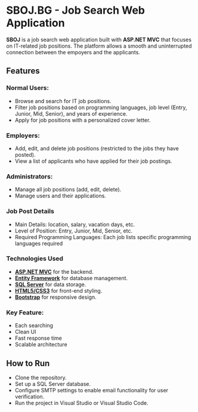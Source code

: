 # SBOJ.BG - Job Search Web Application

**SBOJ** is a job search web application built with **ASP.NET MVC** that focuses on IT-related job positions. The platform allows a smooth and uninterrupted connection between the empoyers and the applicants.

## Features

### Normal Users:
- Browse and search for IT job positions.
- Filter job positions based on programming languages, job level (Entry, Junior, Mid, Senior), and years of experience.
- Apply for job positions with a personalized cover letter.
### Employers:
- Add, edit, and delete job positions (restricted to the jobs they have posted).
- View a list of applicants who have applied for their job postings.
### Administrators:
- Manage all job positions (add, edit, delete).
- Manage users and their applications.
### Job Post Details
- Main Details: location, salary, vacation days, etc.
- Level of Position: Entry, Junior, Mid, Senior, etc.
- Required Programming Languages: Each job lists specific programming languages required
### Technologies Used
- [**ASP.NET MVC**](https://dotnet.microsoft.com/en-us/apps/aspnet/mvc) for the backend.
- [**Entity Framework**](https://learn.microsoft.com/en-us/ef/core/) for database management.
- [**SQL Server**](https://www.microsoft.com/en-us/sql-server/sql-server-downloads) for data storage.
- [**HTML5/CSS3**](https://www.w3.org/Style/CSS/Overview.en.html) for front-end styling.
- [**Bootstrap**](https://getbootstrap.com/) for responsive design.
### Key Feature:
- Each searching
- Clean UI
- Fast response time
- Scalable architecture
## How to Run
- Clone the repository.
- Set up a SQL Server database.
- Configure SMTP settings to enable email functionality for user verification.
- Run the project in Visual Studio or Visual Studio Code.
